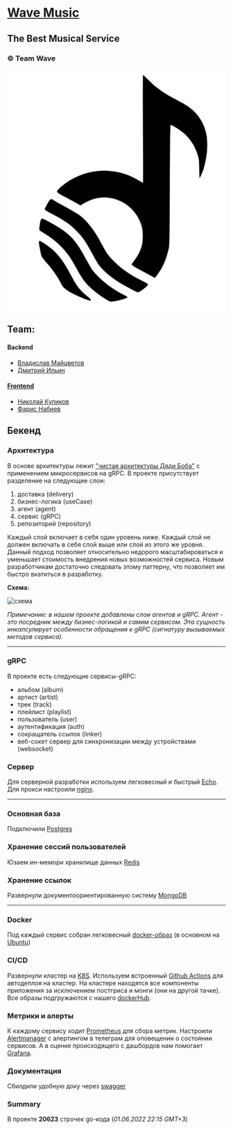 # [Wave Music](https://wave-music.online)
## The Best Musical Service

### © Team Wave

![Team Wave](logo.jpg "logo")

## Team:

#### Backend

- [Владислав Майцветов](https://github.com/Mausved)
- [Дмитрий Ильин](https://github.com/Neytrinoo)

#### [Frontend](https://github.com/frontend-park-mail-ru/2022_1_Wave)

- [Николай Куликов](https://github.com/NNKulickov)
- [Фарис Набиев](https://github.com/rflban)

## Бекенд

### Архитектура

В основе архитектуры лежит ["чистая архитектуры Дяди Боба"](https://github.com/bxcodec/go-clean-arch) с применением
микросервисов на gRPC. В проекте присутствует разделение на следующие слои:

1. доставка (delivery)
2. бизнес-логика (useCase)
3. агент (agent)
4. сервис (gRPC)
5. репозиторий (repository)

Каждый слой включает в себя один уровень ниже. Каждый слой не должен включать в себя слой выше или слой из этого же
уровня. Данный подход позволяет относительно недорого масштабироваться и уменьшает стоимость внедрения новых
возможностей сервиса. Новым разработчикам достаточно следовать этому паттерну, что позволяет им быстро вкатиться в
разработку.

**Схема:**

![схема](https://github.com/bxcodec/go-clean-arch/raw/master/clean-arch.png "схема")

*Примечание: в нашем проекте добавлены слои агентов и gRPC. Агент - это посредник между бизнес-логикой и самим сервисом.
Эта сущность инкапсулирует особенности обращения к gRPC (сигнатуру вызываемых методов сервиса).*

---

### gRPC

В проекте есть следующие сервисы-gRPC:

- альбом (album)
- артист (artist)
- трек (track)
- плейлист (playlist)
- пользователь (user)
- аутентификация (auth)
- сокращатель ссылок (linker)
- веб-сокет сервер для синхронизации между устройствами (websocket)

### Сервер

Для серверной разработки используем легковесный и быстрый [Echo](https://echo.labstack.com/). Для прокси
настроили [nginx](https://nginx.org/).

---

### Основная база

Подключили [Postgres](https://www.postgresql.org/)

### Хранение сессий пользователей

Юзаем ин-мемори хранилище данных [Redis](https://redis.io/)

### Хранение ссылок

Развернули документоориентированную систему [MongoDB](https://www.mongodb.com/)

---

### Docker

Под каждый сервис собран легковесный [docker-образ](https://www.docker.com/) (в основном
на [Ubuntu](https://ubuntu.com/))

### CI/CD

Развернули кластер на [K8S](https://kubernetes.io/ru/). Используем
встроенный [Github Actions](https://github.com/features/actions) для автодеплоя на кластер. На кластере находятся все
компоненты приложения за исключением постгриса и монги (они на другой тачке). Все образы подгружаются с
нашего [dockerHub](https://hub.docker.com/).

### Метрики и алерты

К каждому сервису ходит [Prometheus](https://prometheus.io/) для сбора метрик.
Настроили [Alertmanager](https://prometheus.io/docs/alerting/latest/alertmanager/) с алертингом в телеграм для
оповещении о состоянии сервисов. А в оценке происходящего с дашбордов нам помогает [Grafana](https://grafana.com/).

### Документация

Сбилдили удобную доку через [swagger](https://github.com/swaggo/swag)

### Summary

В проекте **20623** строчек go-кода (*01.06.2022 22:15 GMT+3*)



